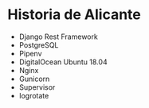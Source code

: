# Historia de Alicante

* Django Rest Framework
* PostgreSQL
* Pipenv
* DigitalOcean Ubuntu 18.04
* Nginx
* Gunicorn
* Supervisor
* logrotate
